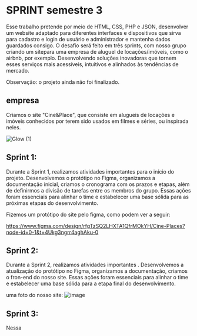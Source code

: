 # SPRINT semestre 3

Esse trabalho pretende por meio de HTML, CSS, PHP e JSON, desenvolver um website adaptado para diferentes interfaces e dispositivos que sirva para cadastro e login de usuário e administrador e mantenha dados guardados consigo. O desafio será feito em três sprints, com nosso grupo criando um sitepara uma empresa de aluguel de locações/imóveis, como o airbnb, por exemplo. Desenvolvendo soluções inovadoras que tornem esses serviços mais acessíveis, intuitivos e alinhados às tendências de mercado.

Observação: o projeto ainda não foi finalizado.

## empresa

Criamos o site "Cine&Place", que consiste em alugueis de locações e imóveis conhecidos por terem sido usados em filmes e séries, ou inspirada neles.

![Glow (1)](https://github.com/user-attachments/assets/99b4b286-c854-426b-b4bb-b4fe1c737ee5)

##  Sprint 1:
Durante a Sprint 1, realizamos atividades importantes para o início do projeto. Desenvolvemos o protótipo no Figma, organizamos a documentação inicial, criamos o cronograma com os prazos e etapas, além de definirmos a divisão de tarefas entre os membros do grupo. Essas ações foram essenciais para alinhar o time e estabelecer uma base sólida para as próximas etapas do desenvolvimento.  

Fizemos um protótipo do site pelo figma, como podem ver a seguir:

https://www.figma.com/design/rfgTzSQ2LHXTA1QfrMOkYH/Cine-Places?node-id=0-1&t=4Ukg3ngrr4aghAku-0
##  Sprint 2:
Durante a Sprint 2, realizamos atividades importantes . Desenvolvemos a atualização do protótipo no Figma, organizamos a documentação, criamos o fron-end do nosso site. Essas ações foram essenciais para alinhar o time e estabelecer uma base sólida para a etapa final do desenvolvimento.  

uma foto do nosso site:
![image](https://github.com/user-attachments/assets/d64cd337-6e32-4f30-8209-7ce64804d3df)

##  Sprint 3:
  
  Nessa 
